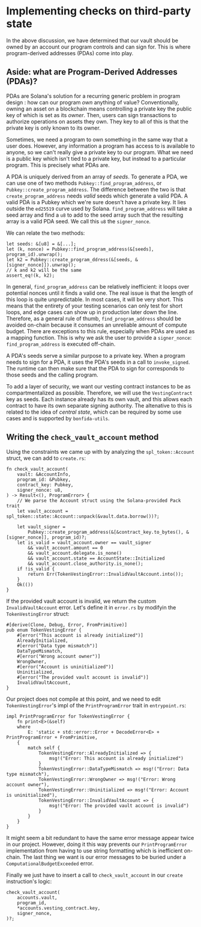 # Implementing checks on third-party state

In the above discussion, we have determined that our vault should be owned by an account our program controls and can sign for.
This is where program-derived addresses (PDAs) come into play.

## Aside: what are Program-Derived Addresses (PDAs)?

PDAs are Solana's solution for a recurring generic problem in program design : how can our program _own_ anything of value?
Conventionally, owning an asset on a blockchain means controlling a private key the public key of which is set as its _owner_.
Then, users can sign transactions to authorize operations on assets they own.
They key to all of this is that the private key is only known to its owner.

Sometimes, we need a program to own something in the same way that a user does.
However, any information a program has access to is available to anyone, so we can't really give a private key to our program.
What we need is a public key which isn't tied to a private key, but instead to a particular program.
This is precisely what PDAs are.

A PDA is uniquely derived from an array of _seeds_.
To generate a PDA, we can use one of two methods `Pubkey::find_program_address`, or `Pubkey::create_program_address`.
The difference between the two is that `create_program_address` needs _valid_ seeds which generate a valid PDA.
A valid PDA is a Pubkey which we're sure doesn't have a private key.
It lies outside the `ed25519` curve used by Solana.
`find_program_address` will take a seed array and find a `u8` to add to the seed array such that the resulting array is a valid PDA seed.
We call this `u8` the `signer_nonce`.

We can relate the two methods:

```rust,noplayground
let seeds: &[u8] = &[...];
let (k, nonce) = Pubkey::find_program_address(&[seeds], program_id).unwrap();
let k2 = Pubkey::create_program_ddress(&[seeds, &[signer_nonce]]).unwrap();
// k and k2 will be the same
assert_eq!(k, k2);
```

In general, `find_program_address` can be relatively inefficient: it loops over potential nonces until it finds a valid one.
The real issue is that the length of this loop is quite unpredictable.
In most cases, it will be very short.
This means that the entirety of your testing scenarios can only test for short loops, and edge cases can show up in production later down the line.
Therefore, as a general rule of thumb, `find_program_address` should be avoided on-chain because it consumes an unreliable amount of compute budget.
There are exceptions to this rule, especially when PDAs are used as a mapping function.
This is why we ask the user to provide a `signer_nonce`: `find_program_address` is executed off-chain.

A PDA's seeds serve a similar purpose to a private key.
When a program needs to sign for a PDA, it uses the PDA's seeds in a call to `invoke_signed`.
The runtime can then make sure that the PDA to sign for corresponds to those seeds and the calling program.

To add a layer of security, we want our vesting contract instances to be as compartmentalized as possible.
Therefore, we will use the `VestingContract` key as seeds.
Each instance already has its own vault, and this allows each contract to have its own separate signing authority.
The altenative to this is related to the idea of _central state_, which can be required by some use cases and is supported by `bonfida-utils`.

## Writing the `check_vault_account` method

Using the constraints we came up with by analyzing the `spl_token::Account` struct, we can add to `create.rs`:

```rust,noplayground
fn check_vault_account(
    vault: &AccountInfo,
    program_id: &Pubkey,
    contract_key: Pubkey,
    signer_nonce: u8,
) -> Result<(), ProgramError> {
    // We parse the Account struct using the Solana-provided Pack trait
    let vault_account = spl_token::state::Account::unpack(&vault.data.borrow())?;

    let vault_signer =
        Pubkey::create_program_address(&[&contract_key.to_bytes(), &[signer_nonce]], program_id)?;
    let is_valid = vault_account.owner == vault_signer
        && vault_account.amount == 0
        && vault_account.delegate.is_none()
        && vault_account.state == AccountState::Initialized
        && vault_account.close_authority.is_none();
    if !is_valid {
        return Err(TokenVestingError::InvalidVaultAccount.into());
    }
    Ok(())
}
```

If the provided vault account is invalid, we return the custom `InvalidVaultAccount` error.
Let's define it in `error.rs` by modifyin the `TokenVestingError` struct:

```rust,noplayground
#[derive(Clone, Debug, Error, FromPrimitive)]
pub enum TokenVestingError {
    #[error("This account is already initialized")]
    AlreadyInitialized,
    #[error("Data type mismatch")]
    DataTypeMismatch,
    #[error("Wrong account owner")]
    WrongOwner,
    #[error("Account is uninitialized")]
    Uninitialized,
    #[error("The provided vault account is invalid")]
    InvalidVaultAccount,
}
```

Our project does not compile at this point, and we need to edit `TokenVestingError`'s impl of the `PrintProgramError` trait in `entrypoint.rs`:

```rust,noplayground
impl PrintProgramError for TokenVestingError {
    fn print<E>(&self)
    where
        E: 'static + std::error::Error + DecodeError<E> + PrintProgramError + FromPrimitive,
    {
        match self {
            TokenVestingError::AlreadyInitialized => {
                msg!("Error: This account is already initialized")
            }
            TokenVestingError::DataTypeMismatch => msg!("Error: Data type mismatch"),
            TokenVestingError::WrongOwner => msg!("Error: Wrong account owner"),
            TokenVestingError::Uninitialized => msg!("Error: Account is uninitialized"),
            TokenVestingError::InvalidVaultAccount => {
                msg!("Error: The provided vault account is invalid")
            }
        }
    }
}
```

It might seem a bit redundant to have the same error message appear twice in our project.
However, doing it this way prevents our `PrintProgramError` implementation from having to use string formatting which is inefficient on-chain.
The last thing we want is our error messages to be buried under a `ComputationalBudgetExceeded` error.

Finally we just have to insert a call to `check_vault_account` in our `create` instruction's logic:

```rust,noplayground
check_vault_account(
    accounts.vault,
    program_id,
    *accounts.vesting_contract.key,
    signer_nonce,
)?;
```
